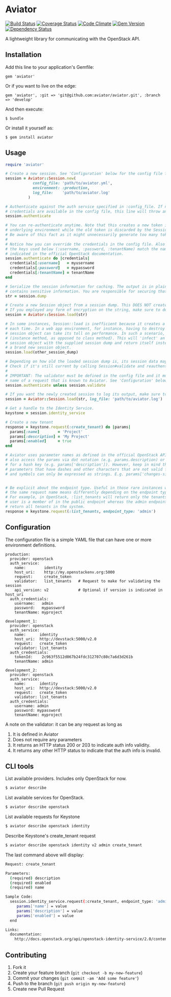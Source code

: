 # Aviator

[![Build Status](https://travis-ci.org/aviator/aviator.png?branch=master)](https://travis-ci.org/aviator/aviator)
[![Coverage Status](https://coveralls.io/repos/aviator/aviator/badge.png?branch=master)](https://coveralls.io/r/aviator/aviator?branch=master)
[![Code Climate](https://codeclimate.com/github/aviator/aviator.png)](https://codeclimate.com/github/aviator/aviator)
[![Gem Version](https://badge.fury.io/rb/aviator.png)](http://badge.fury.io/rb/aviator)
[![Dependency Status](https://gemnasium.com/aviator/aviator.png)](https://gemnasium.com/aviator/aviator)

A lightweight library for communicating with the OpenStack API.


## Installation

Add this line to your application's Gemfile:

    gem 'aviator'

Or if you want to live on the edge:

    gem 'aviator', :git => 'git@github.com:aviator/aviator.git', :branch => 'develop'

And then execute:

    $ bundle

Or install it yourself as:

    $ gem install aviator

## Usage

```ruby
require 'aviator'

# Create a new session. See 'Configuration' below for the config file format.
session = Aviator::Session.new(
            config_file: 'path/to/aviator.yml',
            environment: :production,
            log_file:    'path/to/aviator.log'
          )

# Authenticate against the auth service specified in :config_file. If no 
# credentials are available in the config file, this line will throw an error.
session.authenticate

# You can re-authenticate anytime. Note that this creates a new token in the 
# underlying environment while the old token is discarded by the Session object.
# Be aware of this fact as it might unnecessarily generate too many tokens.
#
# Notice how you can override the credentials in the config file. Also note that
# the keys used below (:username, :password, :tenantName) match the name as 
# indicated in the official OpenStack documentation.
session.authenticate do |credentials|
  credentials[:username]   = myusername
  credentials[:password]   = mypassword
  credentials[:tenantName] = tenantName
end

# Serialize the session information for caching. The output is in plaintext JSON which
# contains sensitive information. You are responsible for securing that.
str = session.dump

# Create a new Session object from a session dump. This DOES NOT create a new token. 
# If you employed any form of encryption on the string, make sure to decrypt it first!
session = Aviator::Session.load(str)

# In some instances, Session::load is inefficient because it creates a new session object
# each time. In a web app environment, for instance, having to destroy and recreate the
# session object can take its toll on performance. In such a scenario, use Session#load
# (instance method, as opposed to class method). This will 'infect' an already existing
# session object with the supplied session dump and return itself instead of creating
# a brand new session object.
session.load(other_session_dump)

# Depending on how old the loaded session dump is, its session data may already be expired. 
# Check if it's still current by calling Session#validate and reauthenticate as needed.
#
# IMPORTANT: The validator must be defined in the config file and it must refer to the
# name of a request that is known to Aviator. See 'Configuration' below for examples
session.authenticate unless session.validate

# If you want the newly created session to log its output, make sure to indicate it on load
session = Aviator::Session.load(str, log_file: 'path/to/aviator.log')

# Get a handle to the Identity Service.
keystone = session.identity_service

# Create a new tenant
response = keystone.request(:create_tenant) do |params|
  params[:name]        = 'Project'
  params[:description] = 'My Project'
  params[:enabled]     = true
end

# Aviator uses parameter names as defined in the official OpenStack API doc. You can 
# also access the params via dot notation (e.g. params.description) or by using a string
# for a hash key (e.g. params['description']). However, keep in mind that OpenStack
# parameters that have dashes and other characters that are not valid for method names
# and symbols can only be expressed as strings. E.g. params['changes-since']


# Be explicit about the endpoint type. Useful in those rare instances when
# the same request name means differently depending on the endpoint type.
# For example, in OpenStack, :list_tenants will return only the tenants the
# user is a member of in the public endpoint whereas the admin endpoint will
# return all tenants in the system.
response = keystone.request(:list_tenants, endpoint_type: 'admin')
```

## Configuration

The configuration file is a simple YAML file that can have one or more environment definitions.

```
production:
  provider: openstack
  auth_service:
    name:        identity
    host_uri:    http://my.openstackenv.org:5000
    request:     create_token
    validator:   list_tenants   # Request to make for validating the session
    api_version: v2             # Optional if version is indicated in host_uri
  auth_credentials:
    username:   admin
    password:   mypassword
    tenantName: myproject

development_1:
  provider: openstack
  auth_service:
    name:      identity
    host_uri:  http://devstack:5000/v2.0
    request:   create_token
    validator: list_tenants
  auth_credentials:
    tokenId:    2c963f5512d067b24fdc312707c80c7a6d3d261b
    tenantName: admin

development_2:
  provider: openstack
  auth_service:
    name:      identity
    host_uri:  http://devstack:5000/v2.0
    request:   create_token
    validator: list_tenants
  auth_credentials:
    username: admin
    password: mypassword
    tenantName: myproject
```

A note on the validator: it can be any request as long as

1. It is defined in Aviator
1. Does not require any parameters
1. It returns an HTTP status 200 or 203 to indicate auth info validity.
1. It returns any other HTTP status to indicate that the auth info is invalid.

## CLI tools

List available providers. Includes only OpenStack for now.

```bash
$ aviator describe
```

List available services for OpenStack.

```bash
$ aviator describe openstack
```

List available requests for Keystone

```bash
$ aviator describe openstack identity
```

Describe Keystone's create_tenant request

```bash
$ aviator describe openstack identity v2 admin create_tenant
```

The last command above will display:

```bash
Request: create_tenant

Parameters:
  (required) description
  (required) enabled
  (required) name

Sample Code:
  session.identity_service.request(:create_tenant, endpoint_type: 'admin') do |params|
     params['name'] = value
     params['description'] = value
     params['enabled'] = value
  end

Links:
  documentation:
    http://docs.openstack.org/api/openstack-identity-service/2.0/content/
```
  
## Contributing

1. Fork it
2. Create your feature branch (`git checkout -b my-new-feature`)
3. Commit your changes (`git commit -am 'Add some feature'`)
4. Push to the branch (`git push origin my-new-feature`)
5. Create new Pull Request
